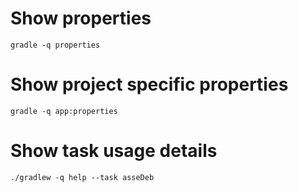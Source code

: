 # Show properties
```
gradle -q properties
```

# Show project specific properties 
```
gradle -q app:properties
```
# Show task usage details
```
./gradlew -q help --task asseDeb
```

# 